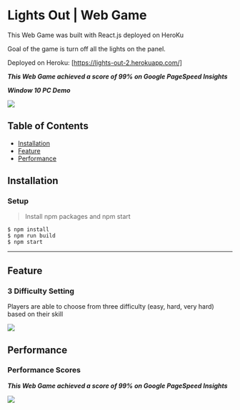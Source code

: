 # Lights Out | Web Game

This Web Game was built with React.js deployed on HeroKu

Goal of the game is turn off all the lights on the panel.

Deployed on Heroku: [https://lights-out-2.herokuapp.com/]

***This Web Game achieved a score of 99% on Google PageSpeed Insights***

***Window 10 PC Demo***

<img src="https://github.com/jeffylau50/LightsOutGame/blob/master/image/pcDemo.gif"/>


## Table of Contents

- [Installation](#installation)
- [Feature](#feature)
- [Performance](#Performance)

## Installation  
  
### Setup

> Install npm packages and npm start

```shell
$ npm install
$ npm run build
$ npm start

```

---

## Feature


### 3 Difficulty Setting

Players are able to choose from three difficulty (easy, hard, very hard) based on their skill

<img src="https://github.com/jeffylau50/LightsOutGame/blob/master/image/diffDemo.gif"/>


## Performance

### Performance Scores

***This Web Game achieved a score of 99% on Google PageSpeed Insights***

<img src="https://github.com/jeffylau50/LightsOutGame/blob/master/image/score1.PNG"/>
